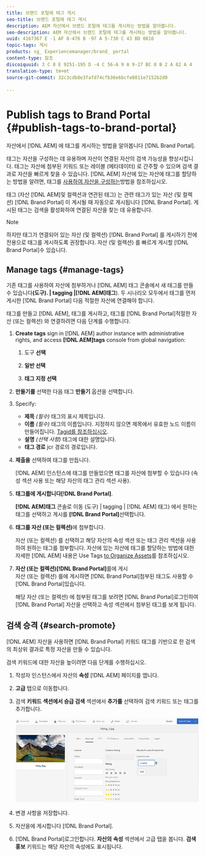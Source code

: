 ```yaml
---
title: 브랜드 포털에 태그 게시
seo-title: 브랜드 포털에 태그 게시
description: AEM 자산에서 브랜드 포털에 태그를 게시하는 방법을 알아봅니다.
seo-description: AEM 자산에서 브랜드 포털에 태그를 게시하는 방법을 알아봅니다.
uuid: 4167367 E -1 AF 8-476 B -97 A 5-730 C 43 BD 0816
topic-tags: 게시
products: sg_ Experiencemanager/brand_ portal
content-type: 참조
discoiquuid: 3 C 8 E 9251-195 D -4 C 56-A 9 A 9-27 BC 8 B 2 A 82 A 4
translation-type: tm+mt
source-git-commit: 32c3cdb8e3fafd74cfb36e6bcfe0811e7152b2d0

---
```



# Publish tags to Brand Portal {#publish-tags-to-brand-portal}

자산에서 [!DNL AEM] 에 태그를 게시하는 방법을 알아봅니다 [!DNL Brand Portal].

태그는 자산을 구성하는 데 유용하며 자산이 연결된 자산의 검색 가능성을 향상시킵니다. 태그는 자산에 첨부된 키워드 또는 레이블 (메타데이터) 로 간주할 수 있으며 검색 결과로 자산을 빠르게 찾을 수 있습니다. [!DNL AEM] 자산에 있는 자산에 태그를 할당하는 방법을 알려면, 태그를 [사용하여 자산을 구성하는](https://helpx.adobe.com/experience-manager/6-5/assets/using/organize-assets.html#Usetagstoorganizeassets)방법을 참조하십시오.

태그 (자산 [!DNL AEM]및 컬렉션과 연관된 태그) 는 관련 태그가 있는 자산 (및 컬렉션) [!DNL Brand Portal] 이 게시될 때 자동으로 게시됩니다 [!DNL Brand Portal]. 게시된 태그는 검색을 활성화하여 연결된 자산을 찾는 데 유용합니다.

>[!NOTE]
>
>하지만 태그가 연결되어 있는 자산 (및 컬렉션) [!DNL Brand Portal] 를 게시하기 전에 전용으로 태그를 게시하도록 권장합니다. 자산 (및 컬렉션) 를 빠르게 게시할 [!DNL Brand Portal]수 있습니다.

## Manage tags {#manage-tags}

기존 태그를 사용하여 자산에 첨부하거나 [!DNL AEM] 태그 콘솔에서 새 태그를 만들 수 있습니다&#x200B;**(도구). | tagging |[!DNL AEM]태그**). 두 시나리오 모두에서 태그를 먼저 게시한 [!DNL Brand Portal] 다음 적절한 자산에 연결해야 합니다.

태그를 만들고 [!DNL AEM], 태그를 게시하고, 태그를 [!DNL Brand Portal]적절한 자산 (또는 컬렉션) 와 연결하려면 다음 단계를 수행합니다.

1. **Create tags**
sign in [!DNL AEM] author instance with administrative rights, and access **[!DNL AEM]tags** console from global navigation:

   1. 도구 **선택**

   2. **일반 선택**

   3. **태그 지정 선택**

2. **만들기를** 선택한 다음 태그 **만들기** 옵션을 선택합니다.
3. Specify:

   * **제목**
      *(필수)* 태그의 표시 제목입니다.
   * **이름**
      *(필수)* 태그의 이름입니다. 지정하지 않으면 제목에서 유효한 노드 이름이 만들어집니다. [Tagid를 참조하십시오](https://helpx.adobe.com/experience-manager/6-5/sites/developing/using/framework.html#TagID).
   * **설명**
      *(선택 사항)* 태그에 대한 설명입니다.
   * **태그 경로**
jcr 경로의 경로입니다.

4. **제출을** 선택하여 태그를 만듭니다.

   [!DNL AEM] 인스턴스에 태그를 만들었으면 태그를 자산에 첨부할 수 있습니다 (속성 섹션 사용 또는 해당 자산의 태그 관리 섹션 사용).

5. **태그를에 게시합니다[!DNL Brand Portal]**.

   **[!DNL AEM]태그** 콘솔로 이동 (도구) | tagging | [!DNL AEM] 태그) 에서 원하는 태그를 선택하고 게시를 **[!DNL Brand Portal]**&#x200B;선택합니다.

6. **태그를 자산 (또는 컬렉션)**&#x200B;에 첨부합니다.

   자산 (또는 컬렉션) 를 선택하고 해당 자산의 속성 섹션 또는 태그 관리 섹션을 사용하여 원하는 태그를 첨부합니다. 자산에 있는 자산에 태그를 할당하는 방법에 대한 자세한 [!DNL AEM] 내용은 Use Tags [to Organize Assets](https://helpx.adobe.com/experience-manager/6-5/assets/using/organize-assets.html#Usetagstoorganizeassets)를 참조하십시오.

7. **자산 (또는 컬렉션)[!DNL Brand Portal]**&#x200B;를에 게시\
   자산 (또는 컬렉션) 를에 게시하면 [!DNL Brand Portal]첨부된 태그도 사용할 수 [!DNL Brand Portal]있습니다.

   해당 자산 (또는 컬렉션) 에 첨부된 태그를 보려면 [!DNL Brand Portal]로그인하여 [!DNL Brand Portal] 자산을 선택하고 속성 섹션에서 첨부된 태그를 보게 됩니다.

## 검색 승격 {#search-promote}

[!DNL AEM] 자산을 사용하면 [!DNL Brand Portal] 키워드 태그를 기반으로 한 검색의 최상위 결과로 특정 자산을 만들 수 있습니다.

검색 키워드에 대한 자산을 높이려면 다음 단계를 수행하십시오.

1. 작성자 인스턴스에서 자산의 **속성** [!DNL AEM] 페이지를 엽니다.
2. **고급** 탭으로 이동합니다.
3. 검색 **키워드** **섹션에서 승급 검색** 섹션에서 **추가를** 선택하여 검색 키워드 또는 태그를 추가합니다.

   ![](assets/search-promote.png)

4. 변경 사항을 저장합니다.
5. 자산을에 게시합니다 [!DNL Brand Portal].
6. [!DNL Brand Portal]로그인합니다. **자산의** **속성** 섹션에서 고급 탭을 봅니다.
**검색 홍보** 키워드는 해당 자산의 속성에도 표시됩니다.
